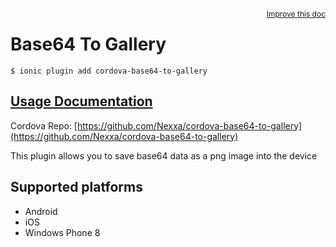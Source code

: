
<a style="float:right;font-size:12px;" href="http://github.com/driftyco/ionic-native/edit/master/src/@ionic-native/plugins/base64togallery/index.ts#L0">
  Improve this doc
</a>

# Base64 To Gallery
<!-- end header block -->

```
$ ionic plugin add cordova-base64-to-gallery
```

## [Usage Documentation](https://ionicframework.com/docs/v2/native/base64togallery/)

Cordova Repo: [https://github.com/Nexxa/cordova-base64-to-gallery](https://github.com/Nexxa/cordova-base64-to-gallery)

<!-- description -->
This plugin allows you to save base64 data as a png image into the device

<!-- @platforms tag -->
## Supported platforms

- Android
- iOS
- Windows Phone 8

<!-- @platforms tag end -->
<!-- end for prop in method.decorators[0].argumentInfo -->
<!-- end content block -->
<!-- end body block -->
